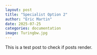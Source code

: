 ```yaml
---
layout: post
title: "Specialist Option 2"
author: "Eric Martin"
date: 2025-07-25
categories: documentation
image: Turingbw.jpg
---
```




This is a test post to check if posts render.
